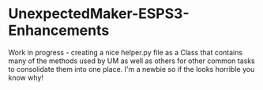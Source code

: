 # UnexpectedMaker-ESPS3-Enhancements
Work in progress - creating a nice helper.py file as a Class that contains many of the methods used by UM as well as others for other common tasks to consolidate them into one place. I'm a newbie so if the looks horrible you know why!
